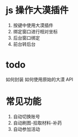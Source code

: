 # js 操作大漠插件

1. 按键中使用大漠插件
2. 绑定窗口进行相对坐标
3. 后台窗口绑定
4. 前台转后台

# todo

如何封装
如何使用原始的大漠 API

# 常见功能

1. 自动切换账号
2. 自动刷图-拾取材料-补药
3. 自动参加活动
